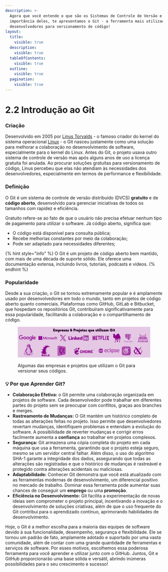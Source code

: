 ```yaml
---
description: >-
  Agora que você entende o que são os Sistemas de Controle de Versão e a
  importância deles, te apresentamos o Git - a ferramenta mais utilizada pelos
  desenvolvedores para versionamento de código!
layout:
  title:
    visible: true
  description:
    visible: true
  tableOfContents:
    visible: true
  outline:
    visible: true
  pagination:
    visible: true
---
```


# 2.2 Introdução ao Git

### Criação

Desenvolvido em 2005 por [Linus Torvalds](https://pt.wikipedia.org/wiki/Linus_Torvalds) - o famoso criador do kernel do sistema operacional [Linux](https://pt.wikipedia.org/wiki/Linux_\(n%C3%BAcleo\)) - o Git nasceu justamente como uma solução para melhorar a colaboração no desenvolvimento de software, especialmente para o kernel do Linux. Antes do Git, o projeto usava outro sistema de controle de versão mas após alguns anos de uso a licença gratuita foi anulada. Ao procurar soluções gratuitas para versionamento de código, Linus percebeu que elas não atendiam às necessidades dos desenvolvedores, especialmente em termos de performance e flexibilidade.&#x20;

### Definição

O Git é um sistema de controle de versão distribuído (DVCS) **gratuito** e de **código aberto**, desenvolvido para gerenciar iniciativas de todos os tamanhos com rapidez e eficiência.

Gratuito refere-se ao fato de que o usuário não precisa efetuar nenhum tipo de pagamento para utilizar o software. Já código aberto, significa que:

* O código está disponível para consulta pública;
* Recebe melhorias constantes por meio da colaboração;
* Pode ser adaptado para necessidades diferentes;

{% hint style="info" %}
O Git é um projeto de código aberto bem mantido, com mais de uma década de suporte sólido. Ele oferece uma documentação extensa, incluindo livros, tutoriais, podcasts e vídeos.&#x20;
{% endhint %}

### Popularidade

Desde a sua criação, o Git se tornou extremamente popular e é amplamente usado por desenvolvedores em todo o mundo, tanto em projetos de código aberto quanto comerciais. Plataformas como GitHub, GitLab e Bitbucket, que hospedam os repositórios Git, contribuíram significativamente para essa popularidade, facilitando a colaboração e o compartilhamento de código.



<figure><img src="../.gitbook/assets/Empresas e Projetos que utilizam Git (1).png" alt="Ao centro, na parte superior a frase: Empresas e Projetos que utilizam Git. Abaixo as logos, da esquerda para a direita: Google, Microsoft, X (Twitter), LinkedIn, Netflix, Perl, PostgreSQL, Android, Linux, Ruby on Rails, Qt, GNOME, Eclipse, KDE e X.Org."><figcaption><p>Algumas das empresas e projetos que utilizam o Git para versionar seus códigos.</p></figcaption></figure>

### &#x20;:bulb: Por que Aprender Git?

* **Colaboração Efetiva:** o Git permite uma colaboração organizada em projetos de software. Cada desenvolvedor pode trabalhar em diferentes partes do projeto sem se preocupar com conflitos, graças aos branches e merges.&#x20;
* **Rastreamento de Mudanças:** O Git mantém um histórico completo de todas as alterações feitas no projeto. Isso permite que desenvolvedores revertam mudanças, identifiquem problemas e entendam a evolução do software. A possibilidade de reverter mudanças e corrigir erros facilmente aumenta a **confiança** ao trabalhar em projetos complexos.
* **Segurança:** Git armazena uma cópia completa do projeto em cada máquina que usa a ferramenta, garantindo que o projeto esteja seguro, mesmo se um servidor central falhar. Além disso, o uso do algoritmo SHA-1 garante a integridade dos dados, assegurando que todas as alterações são registradas e que o histórico de mudanças é rastreável e protegido contra alterações acidentais ou maliciosas.
* **Adaptabilidade:** Conhecer Git demonstra que você está atualizado com as ferramentas modernas de desenvolvimento, um diferencial positivo no mercado de trabalho. Dominar essa ferramenta pode aumentar suas chances de conseguir um **emprego** ou uma **promoção**.
* **Eficiência no Desenvolvimento:** Git facilita a experimentação de novas ideias sem comprometer o projeto principal, incentivando a inovação e o desenvolvimento de soluções criativas, além de que o uso frequente do Git contribui para o aprendizado contínuo, aprimorando habilidades de desenvolvimento.

Hoje, o Git é a melhor escolha para a maioria das equipes de software devido à sua funcionalidade, desempenho, segurança e flexibilidade. Ele se tornou um padrão de fato, amplamente adotado e suportado por uma vasta comunidade, além de contar com uma grande quantidade de ferramentas e serviços de software. Por esses motivos, escolhemos essa poderosa ferramenta para você aprender e utilizar junto com o GitHub. Juntos, Git e GitHub proporcionarão uma base sólida e versátil, abrindo inúmeras possibilidades para o seu crescimento e sucesso!
